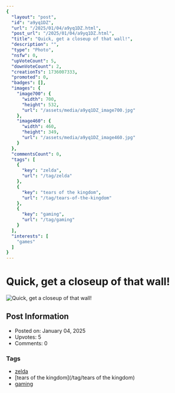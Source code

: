 ```yaml
---
{
  "layout": "post",
  "id": "a9yq1DZ",
  "url": "/2025/01/04/a9yq1DZ.html",
  "post_url": "/2025/01/04/a9yq1DZ.html",
  "title": "Quick, get a closeup of that wall!",
  "description": "",
  "type": "Photo",
  "nsfw": 0,
  "upVoteCount": 5,
  "downVoteCount": 2,
  "creationTs": 1736007333,
  "promoted": 0,
  "badges": [],
  "images": {
    "image700": {
      "width": 700,
      "height": 532,
      "url": "/assets/media/a9yq1DZ_image700.jpg"
    },
    "image460": {
      "width": 460,
      "height": 349,
      "url": "/assets/media/a9yq1DZ_image460.jpg"
    }
  },
  "commentsCount": 0,
  "tags": [
    {
      "key": "zelda",
      "url": "/tag/zelda"
    },
    {
      "key": "tears of the kingdom",
      "url": "/tag/tears-of-the-kingdom"
    },
    {
      "key": "gaming",
      "url": "/tag/gaming"
    }
  ],
  "interests": [
    "games"
  ]
}
---
```


# Quick, get a closeup of that wall!

![Quick, get a closeup of that wall!](/assets/media/a9yq1DZ_image700.jpg)

## Post Information

- Posted on: January 04, 2025
- Upvotes: 5
- Comments: 0

### Tags

- [zelda](/tag/zelda)
- [tears of the kingdom](/tag/tears of the kingdom)
- [gaming](/tag/gaming)

